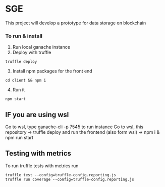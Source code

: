 # SGE

This project will develop a prototype for data storage on blockchain

### To run & install

1. Run local ganache instance
2. Deploy with truffle

```
truffle deploy
```

3. Install npm packages for the front end

```
cd client && npm i
```

4. Run it

```
npm start
```

## IF you are using wsl

Go to wsl, type
ganache-cli -p 7545 to run instance
Go to wsl, this repository -> truffle deploy
and run the frontend (also form wsl) -> npm i & npm run start

## Testing with metrics

To run truffle tests with metrics run

```
truffle test --config=truffle-config.reporting.js
truffle run coverage --config=truffle-config.reporting.js
```
